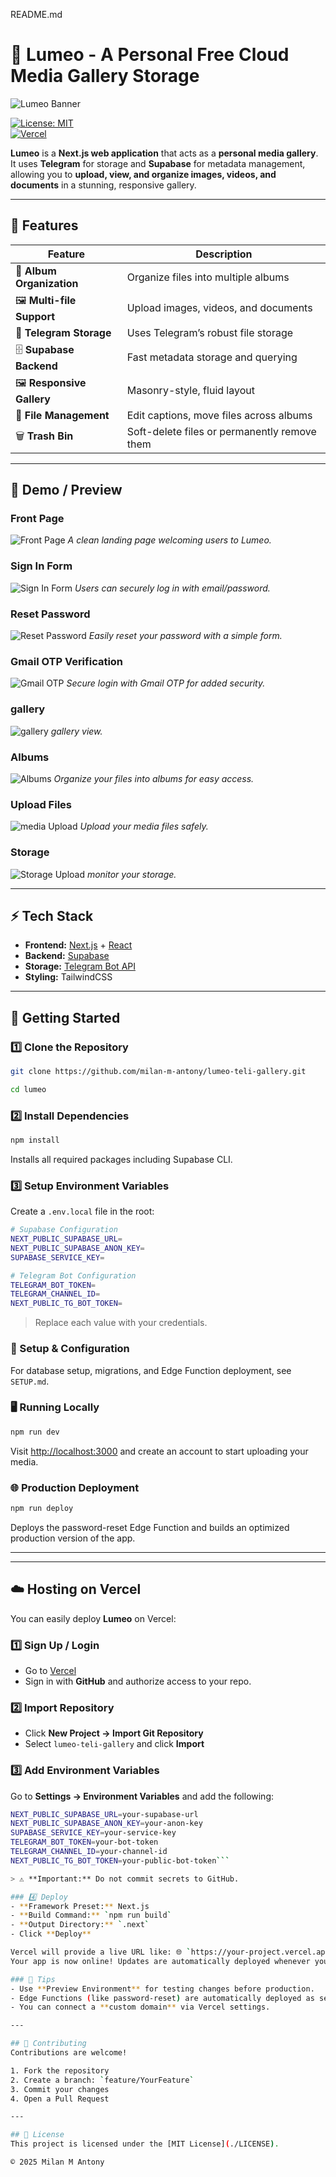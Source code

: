 README.md
# 🎨 Lumeo - A Personal Free Cloud Media Gallery Storage

![Lumeo Banner](assets/banner.png)
 

[![License: MIT](https://img.shields.io/badge/License-MIT-green.svg)](LICENSE)  
[![Vercel](https://img.shields.io/badge/Deploy-Vercel-blue)](https://vercel.com/new)  

**Lumeo** is a **Next.js web application** that acts as a **personal media gallery**.  
It uses **Telegram** for storage and **Supabase** for metadata management, allowing you to **upload, view, and organize images, videos, and documents** in a stunning, responsive gallery.

---

## 🌟 Features

| Feature | Description |
|---------|-------------|
| 📂 **Album Organization** | Organize files into multiple albums |
| 🖼 **Multi-file Support** | Upload images, videos, and documents |
| 🚀 **Telegram Storage** | Uses Telegram’s robust file storage |
| 🗄 **Supabase Backend** | Fast metadata storage and querying |
| 🖼 **Responsive Gallery** | Masonry-style, fluid layout |
| 📝 **File Management** | Edit captions, move files across albums |
| 🗑 **Trash Bin** | Soft-delete files or permanently remove them |

---

## 📸 Demo / Preview


### Front Page
![Front Page](assets/front_page.png)
*A clean landing page welcoming users to Lumeo.*

### Sign In Form
![Sign In Form](assets/sign_in.png)
*Users can securely log in with email/password.*

### Reset Password
![Reset Password](assets/reset_password.png)
*Easily reset your password with a simple form.*

### Gmail OTP Verification
![Gmail OTP](assets/gmail_otp.png)
*Secure login with Gmail OTP for added security.*

### gallery
![gallery](assets/banner.png)
*gallery view.*

### Albums
![Albums](assets/album.png)
*Organize your files into albums for easy access.*

### Upload Files
![media Upload](assets/upload.png)
*Upload your media files safely.*

### Storage
![Storage Upload](assets/storage.png)
*monitor your storage.*


---

## ⚡ Tech Stack

- **Frontend:** [Next.js](https://nextjs.org/) + [React](https://react.dev/)  
- **Backend:** [Supabase](https://supabase.com/)  
- **Storage:** [Telegram Bot API](https://core.telegram.org/bots/api)  
- **Styling:** TailwindCSS  

---

## 🚀 Getting Started

### 1️⃣ Clone the Repository
```bash
git clone https://github.com/milan-m-antony/lumeo-teli-gallery.git 
```
```bash
cd lumeo
```

### 2️⃣ Install Dependencies
```bash
npm install
```
Installs all required packages including Supabase CLI.

### 3️⃣ Setup Environment Variables
Create a `.env.local` file in the root:

```bash
# Supabase Configuration
NEXT_PUBLIC_SUPABASE_URL=
NEXT_PUBLIC_SUPABASE_ANON_KEY=
SUPABASE_SERVICE_KEY=

# Telegram Bot Configuration
TELEGRAM_BOT_TOKEN=
TELEGRAM_CHANNEL_ID=
NEXT_PUBLIC_TG_BOT_TOKEN=
```

> Replace each value with your credentials.

### 🔧 Setup & Configuration
For database setup, migrations, and Edge Function deployment, see `SETUP.md`.

### 🖥 Running Locally
```bash
npm run dev
```
Visit [http://localhost:3000](http://localhost:3000) and create an account to start uploading your media.

### 🌐 Production Deployment
```bash
npm run deploy
```
Deploys the password-reset Edge Function and builds an optimized production version of the app.

---


---

## ☁️ Hosting on Vercel

You can easily deploy **Lumeo** on Vercel:

### 1️⃣ Sign Up / Login
- Go to [Vercel](https://vercel.com)  
- Sign in with **GitHub** and authorize access to your repo.

### 2️⃣ Import Repository
- Click **New Project → Import Git Repository**  
- Select `lumeo-teli-gallery` and click **Import**  

### 3️⃣ Add Environment Variables
Go to **Settings → Environment Variables** and add the following:

```bash
NEXT_PUBLIC_SUPABASE_URL=your-supabase-url
NEXT_PUBLIC_SUPABASE_ANON_KEY=your-anon-key
SUPABASE_SERVICE_KEY=your-service-key
TELEGRAM_BOT_TOKEN=your-bot-token
TELEGRAM_CHANNEL_ID=your-channel-id
NEXT_PUBLIC_TG_BOT_TOKEN=your-public-bot-token```

> ⚠️ **Important:** Do not commit secrets to GitHub.

### 4️⃣ Deploy
- **Framework Preset:** Next.js  
- **Build Command:** `npm run build`  
- **Output Directory:** `.next`  
- Click **Deploy**  

Vercel will provide a live URL like: 🌐 `https://your-project.vercel.app`  
Your app is now online! Updates are automatically deployed whenever you push to GitHub.

### 🔧 Tips
- Use **Preview Environment** for testing changes before production.  
- Edge Functions (like password-reset) are automatically deployed as serverless functions.  
- You can connect a **custom domain** via Vercel settings.

---

## 🤝 Contributing
Contributions are welcome!  

1. Fork the repository  
2. Create a branch: `feature/YourFeature`  
3. Commit your changes  
4. Open a Pull Request

---

## 📄 License
This project is licensed under the [MIT License](./LICENSE).  

© 2025 Milan M Antony
